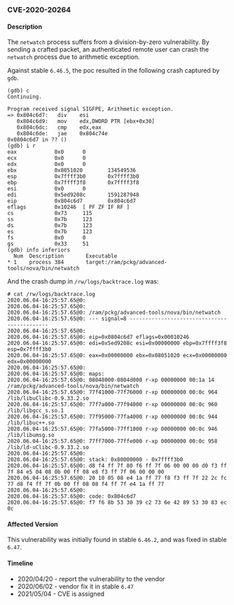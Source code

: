 ### CVE-2020-20264

#### Description

The `netwatch` process suffers from a division-by-zero vulnerability. By sending a crafted packet, an authenticated remote user can crash the `netwatch` process due to arithmetic exception.

Against stable `6.46.5`, the poc resulted in the following crash captured by `gdb`.

```shell
(gdb) c
Continuing.

Program received signal SIGFPE, Arithmetic exception.
=> 0x804c6d7:   div    esi
   0x804c6d9:   mov    edx,DWORD PTR [ebx+0x30]
   0x804c6dc:   cmp    edx,eax
   0x804c6de:   jae    0x804c74e
0x0804c6d7 in ?? ()
(gdb) i r
eax            0x0      0
ecx            0x0      0
edx            0x0      0
ebx            0x8051020        134549536
esp            0x7ffff3b0       0x7ffff3b0
ebp            0x7ffff3f8       0x7ffff3f8
esi            0x0      0
edi            0x5ed9208c       1591287948
eip            0x804c6d7        0x804c6d7
eflags         0x10246  [ PF ZF IF RF ]
cs             0x73     115
ss             0x7b     123
ds             0x7b     123
es             0x7b     123
fs             0x0      0
gs             0x33     51
(gdb) info inferiors
  Num  Description       Executable
* 1    process 384       target:/ram/pckg/advanced-tools/nova/bin/netwatch                      
```

And the crash dump in `/rw/logs/backtrace.log` was:

```shell
# cat /rw/logs/backtrace.log 
2020.06.04-16:25:57.65@0: 
2020.06.04-16:25:57.65@0: 
2020.06.04-16:25:57.65@0: /ram/pckg/advanced-tools/nova/bin/netwatch
2020.06.04-16:25:57.65@0: --- signal=8 --------------------------------------------
2020.06.04-16:25:57.65@0: 
2020.06.04-16:25:57.65@0: eip=0x0804c6d7 eflags=0x00010246
2020.06.04-16:25:57.65@0: edi=0x5ed9208c esi=0x00000000 ebp=0x7ffff3f8 esp=0x7ffff3b0
2020.06.04-16:25:57.65@0: eax=0x00000000 ebx=0x08051020 ecx=0x00000000 edx=0x00000000
2020.06.04-16:25:57.65@0: 
2020.06.04-16:25:57.65@0: maps:
2020.06.04-16:25:57.65@0: 08048000-0804d000 r-xp 00000000 00:1a 14         /ram/pckg/advanced-tools/nova/bin/netwatch
2020.06.04-16:25:57.65@0: 77f41000-77f76000 r-xp 00000000 00:0c 964        /lib/libuClibc-0.9.33.2.so
2020.06.04-16:25:57.65@0: 77f7a000-77f94000 r-xp 00000000 00:0c 960        /lib/libgcc_s.so.1
2020.06.04-16:25:57.65@0: 77f95000-77fa4000 r-xp 00000000 00:0c 944        /lib/libuc++.so
2020.06.04-16:25:57.65@0: 77fa5000-77ff1000 r-xp 00000000 00:0c 946        /lib/libumsg.so
2020.06.04-16:25:57.65@0: 77ff7000-77ffe000 r-xp 00000000 00:0c 958        /lib/ld-uClibc-0.9.33.2.so
2020.06.04-16:25:57.65@0: 
2020.06.04-16:25:57.65@0: stack: 0x80000000 - 0x7ffff3b0 
2020.06.04-16:25:57.65@0: d8 f4 ff 7f 80 f6 ff 7f 06 00 00 00 d0 f3 ff 7f 84 e5 04 08 0b 00 ff 08 e8 f3 ff 7f 06 00 00 00 
2020.06.04-16:25:57.65@0: 20 10 05 08 e4 1a ff 77 f8 f3 ff 7f 22 2c fc 77 d8 f4 ff 7f 0b 00 ff 08 08 f4 ff 7f e4 1a ff 77 
2020.06.04-16:25:57.65@0: 
2020.06.04-16:25:57.65@0: code: 0x804c6d7
2020.06.04-16:25:57.65@0: f7 f6 8b 53 30 39 c2 73 6e 42 89 53 30 83 ec 0c
```

#### Affected Version

This vulnerability was initially found in stable  `6.46.2`, and was fixed in stable `6.47`.

#### Timeline

+ 2020/04/20 - report the vulnerability to the vendor
+ 2020/06/02 - vendor fix it in stable `6.47`
+ 2021/05/04 - CVE is assigned



